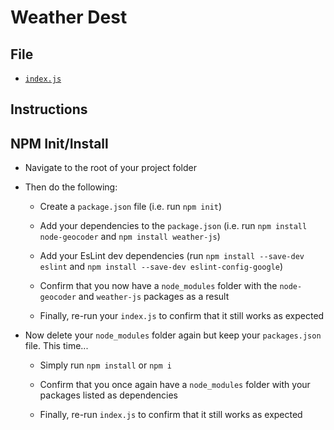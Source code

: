 # Weather Dest

## File

* [`index.js`](index.js)

## Instructions


## NPM Init/Install

* Navigate to the root of your project folder

* Then do the following:

  * Create a `package.json` file (i.e. run `npm init`)

  * Add your dependencies to the `package.json` (i.e. run `npm install node-geocoder` and `npm install weather-js`)

  * Add your EsLint dev dependencies (run `npm install --save-dev eslint` and `npm install --save-dev eslint-config-google`)

  * Confirm that you now have a `node_modules` folder with the `node-geocoder` and `weather-js` packages as a result

  * Finally, re-run your `index.js` to confirm that it still works as expected

* Now delete your `node_modules` folder again but keep your `packages.json` file. This time...

  * Simply run `npm install` or `npm i`

  * Confirm that you once again have a `node_modules` folder with your packages listed as dependencies

  * Finally, re-run `index.js` to confirm that it still works as expected
